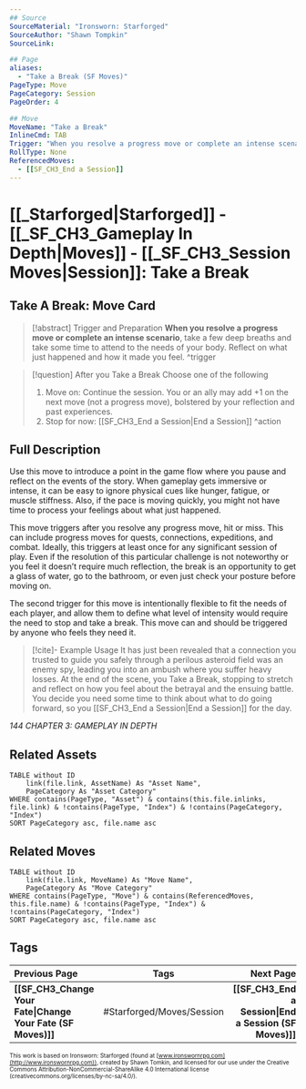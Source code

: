 ```yaml
---
## Source
SourceMaterial: "Ironsworn: Starforged"
SourceAuthor: "Shawn Tompkin"
SourceLink: 

## Page
aliases:
  - "Take a Break (SF Moves)"
PageType: Move
PageCategory: Session
PageOrder: 4

## Move
MoveName: "Take a Break"
InlineCmd: TAB
Trigger: "When you resolve a progress move or complete an intense scenario"
RollType: None
ReferencedMoves: 
  - [[SF_CH3_End a Session]]
---
```

# [[_Starforged|Starforged]] - [[_SF_CH3_Gameplay In Depth|Moves]] - [[_SF_CH3_Session Moves|Session]]: Take a Break
## Take A Break: Move Card
>[!abstract]  Trigger and Preparation
>**When you resolve a progress move or complete an intense scenario**, take a few deep breaths and take some time to attend to the needs of your body. Reflect on what just happened and how it made you feel. ^trigger

> [!question] After you Take a Break
> Choose one of the following
>1. Move on: Continue the session. You or an ally may add +1 on the next move (not a progress move), bolstered by your reflection and past experiences.
>2. Stop for now: [[SF_CH3_End a Session|End a Session]] ^action

## Full Description
Use this move to introduce a point in the game flow where you pause and reflect on the events of the story. When gameplay gets immersive or intense, it can be easy to ignore physical cues like hunger, fatigue, or muscle stiffness. Also, if the pace is moving quickly, you might not have time to process your feelings about what just happened. 

This move triggers after you resolve any progress move, hit or miss. This can include progress moves for quests, connections, expeditions, and combat. Ideally, this triggers at least once for any significant session of play. Even if the resolution of this particular challenge is not noteworthy or you feel it doesn’t require much reflection, the break is an opportunity to get a glass of water, go to the bathroom, or even just check your posture before moving on. 

The second trigger for this move is intentionally flexible to fit the needs of each player, and allow them to define what level of intensity would require the need to stop and take a break. This move can and should be triggered by anyone who feels they need it. 

> [!cite]- Example Usage
> It has just been revealed that a connection you trusted to guide you safely through a perilous asteroid field was an enemy spy, leading you into an ambush where you suffer heavy losses. At the end of the scene, you Take a Break, stopping to stretch and reflect on how you feel about the betrayal and the ensuing battle. You decide you need some time to think about what to do going forward, so you [[SF_CH3_End a Session|End a Session]] for the day.

*144 CHAPTER 3: GAMEPLAY IN DEPTH*

## Related Assets
```dataview
TABLE without ID
	link(file.link, AssetName) As "Asset Name",
	PageCategory As "Asset Category"
WHERE contains(PageType, "Asset") & contains(this.file.inlinks, file.link) & !contains(PageType, "Index") & !contains(PageCategory, "Index")
SORT PageCategory asc, file.name asc
```

## Related Moves
```dataview
TABLE without ID
	link(file.link, MoveName) As "Move Name",
	PageCategory As "Move Category"
WHERE contains(PageType, "Move") & contains(ReferencedMoves, this.file.name) & !contains(PageType, "Index") & !contains(PageCategory, "Index")
SORT PageCategory asc, file.name asc
```

## Tags
| Previous Page | Tags | Next Page |
|:--- |:---:| ---:|
| **[[SF_CH3_Change Your Fate\|Change Your Fate (SF Moves)]]** | #Starforged/Moves/Session | **[[SF_CH3_End a Session\|End a Session (SF Moves)]]** |

<font size=-2>This work is based on Ironsworn: Starforged (found at [www.ironswornrpg.com](http://www.ironswornrpg.com)), created by Shawn Tomkin, and licensed for our use under the Creative Commons Attribution-NonCommercial-ShareAlike 4.0 International license  (creativecommons.org/licenses/by-nc-sa/4.0/).</font>